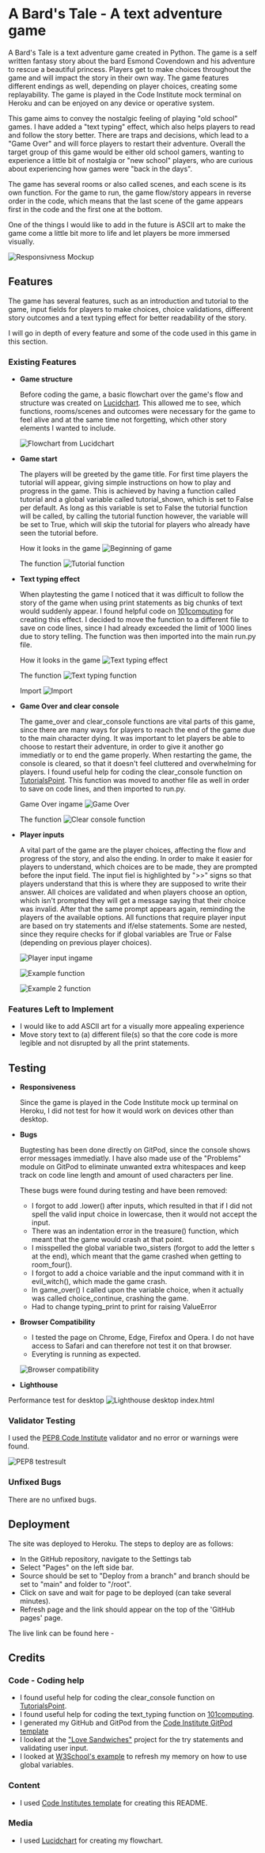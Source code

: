 # A Bard's Tale - A text adventure game

A Bard's Tale is a text adventure game created in Python. The game is a self written fantasy story about the bard Esmond Covendown and his adventure to rescue a beautiful princess. Players get to make choices throughout the game and will impact the story in their own way. The game features different endings as well, depending on player choices, creating some replayability. The game is played in the Code Institute mock terminal on Heroku and can be enjoyed on any device or operative system. 

This game aims to convey the nostalgic feeling of playing "old school" games. I have added a "text typing" effect, which also helps players to read and follow the story better. There are traps and decisions, which lead to a "Game Over" and will force players to restart their adventure. Overall the target group of this game would be either old school gamers, wanting to experience a little bit of nostalgia or "new school" players, who are curious about experiencing how games were "back in the days".

The game has several rooms or also called scenes, and each scene is its own function. For the game to run, the game flow/story appears in reverse order in the code, which means that the last scene of the game appears first in the code and the first one at the bottom.

One of the things I would like to add in the future is ASCII art to make the game come a little bit more to life and let players be more immersed visually.

![Responsivness Mockup]()

## Features 

The game has several features, such as an introduction and tutorial to the game, input fields for players to make choices, choice validations, different story outcomes and a text typing effect for better readability of the story.

I will go in depth of every feature and some of the code used in this game in this section.

### Existing Features

- __Game structure__

  Before coding the game, a basic flowchart over the game's flow and structure was created on [Lucidchart](https://www.lucidchart.com/). This allowed me to see, which functions, rooms/scenes and outcomes were necessary for the game to feel alive and at the same time not forgetting, which other story elements I wanted to include.

  ![Flowchart from Lucidchart]() 

- __Game start__

  The players will be greeted by the game title. For first time players the tutorial will appear, giving simple instructions on how to play and progress in the game. This is achieved by having a function called tutorial and a global variable called tutorial_shown, which is set to False per default. As long as this variable is set to False the tutorial function will be called, by calling the tutorial function however, the variable will be set to True, which will skip the tutorial for players who already have seen the tutorial before.

  How it looks in the game
  ![Beginning of game]()

  The function
  ![Tutorial function]()

- __Text typing effect__

  When playtesting the game I noticed that it was difficult to follow the story of the game when using print statements as big chunks of text would suddenly appear. I found helpful code on [101computing](https://www.101computing.net/python-typing-text-effect/) for creating this effect. I decided to move the function to a different file to save on code lines, since I had already exceeded the limit of 1000 lines due to story telling. The function was then imported into the main run.py file.
  
  How it looks in the game
  ![Text typing effect]()

  The function
  ![Text typing function]()

  Import
  ![Import]()

- __Game Over and clear console__

  The game_over and clear_console functions are vital parts of this game, since there are many ways for players to reach the end of the game due to the main character dying. It was important to let players be able to choose to restart their adventure, in order to give it another go immediatly or to end the game properly. When restarting the game, the console is cleared, so that it doesn't feel cluttered and overwhelming for players. I found useful help for coding the clear_console function on [TutorialsPoint](https://www.tutorialspoint.com/how-to-clear-python-shell). This function was moved to another file as well in order to save on code lines, and then imported to run.py.

  Game Over ingame
  ![Game Over]()

  The function
  ![Clear console function]()

- __Player inputs__
 
  A vital part of the game are the player choices, affecting the flow and progress of the story, and also the ending. In order to make it easier for players to understand, which choices are to be made, they are prompted before the input field. The input fiel is highlighted by ">>" signs so that players understand that this is where they are supposed to write their answer. All choices are validated and when players choose an option, which isn't prompted they will get a message saying that their choice was invalid. After that the same prompt appears again, reminding the players of the available options. All functions that require player input are based on try statements and if/else statements. Some are nested, since they require checks for if global variables are True or False (depending on previous player choices).

  ![Player input ingame]()

  ![Example function]()

  ![Example 2 function]()

### Features Left to Implement

- I would like to add ASCII art for a visually more appealing experience
- Move story text to (a) different file(s) so that the core code is more legible and not disrupted by all the print statements.

## Testing 

- __Responsiveness__

  Since the game is played in the Code Institute mock up terminal on Heroku, I did not test for how it would work on devices other than desktop.

- __Bugs__

  Bugtesting has been done directly on GitPod, since the console shows error messages immediatly. I have also made use of the "Problems" module on GitPod to eliminate unwanted extra whitespaces and keep track on code line length and amount of used characters per line.

  These bugs were found during testing and have been removed:
  - I forgot to add .lower() after inputs, which resulted in that if I did not spell the valid input choice in lowercase, then it would not accept the input.
  - There was an indentation error in the treasure() function, which meant that the game would crash at that point.
  - I misspelled the global variable two_sisters (forgot to add the letter s at the end), which meant that the game crashed when getting to room_four().
  - I forgot to add a choice variable and the input command with it in evil_witch(), which made the game crash.
  - In game_over() I called upon the variable choice, when it actually was called choice_continue, crashing the game.
  - Had to change typing_print to print for raising ValueError
  

- __Browser Compatibility__

  - I tested the page on Chrome, Edge, Firefox and Opera. I do not have access to Safari and can therefore not test it on that browser.
  - Everyting is running as expected.

  ![Browser compatibility](/assets/images/readme-img/browser-compatibility-bazinga.png)

- __Lighthouse__

Performance test for desktop 
![Lighthouse desktop index.html](/assets/images/readme-img/lighthouse-desktop.png)   

### Validator Testing 

I used the [PEP8 Code Institute](https://pep8ci.herokuapp.com/#) validator and no error or warnings were found.

![PEP8 testresult]()

### Unfixed Bugs

There are no unfixed bugs. 

## Deployment 

The site was deployed to Heroku. The steps to deploy are as follows: 
  - In the GitHub repository, navigate to the Settings tab 
  - Select "Pages" on the left side bar.
  - Source should be set to "Deploy from a branch" and branch should be set to "main" and folder to "/root".
  - Click on save and wait for page to be deployed (can take several minutes).
  - Refresh page and the link should appear on the top of the 'GitHub pages' page.

The live link can be found here - 


## Credits 

### Code - Coding help

- I found useful help for coding the clear_console function on [TutorialsPoint](https://www.tutorialspoint.com/how-to-clear-python-shell).
- I found useful help for coding the text_typing function on [101computing](https://www.101computing.net/python-typing-text-effect/).
- I generated my GitHub and GitPod from the [Code Institute GitPod template](https://github.com/Code-Institute-Org/p3-template)
- I looked at the ["Love Sandwiches"](https://github.com/Code-Institute-Solutions/love-sandwiches-p5-sourcecode/tree/master/05-deployment/01-deployment-part-1) project for the try statements and validating user input.
- I looked at [W3School's example](https://www.w3schools.com/python/python_variables_global.asp) to refresh my memory on how to use global variables.

### Content 

- I used [Code Institutes template](https://github.com/Code-Institute-Solutions/readme-template) for creating this README.

### Media

- I used [Lucidchart](https://www.lucidchart.com/) for creating my flowchart.